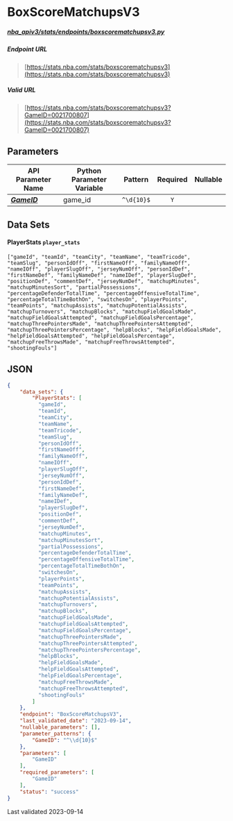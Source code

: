 # BoxScoreMatchupsV3
##### [nba_apiv3/stats/endpoints/boxscorematchupsv3.py](https://github.com/swar/nba_api/blob/master/src/nba_api/stats/endpoints/boxscorematchupsv3.py)

##### Endpoint URL
>[https://stats.nba.com/stats/boxscorematchupsv3](https://stats.nba.com/stats/boxscorematchupsv3)

##### Valid URL
>[https://stats.nba.com/stats/boxscorematchupsv3?GameID=0021700807](https://stats.nba.com/stats/boxscorematchupsv3?GameID=0021700807)

## Parameters
| API Parameter Name                                                                                                  | Python Parameter Variable |  Pattern   | Required | Nullable |
|---------------------------------------------------------------------------------------------------------------------|---------------------------|:----------:|:--------:|:--------:|
| [_**GameID**_](https://github.com/shufinskiy/nba_apiv3/blob/master/docs/nba_api/stats/library/parameters.md#GameID) | game_id                   | `^\d{10}$` |   `Y`    |          | 

## Data Sets
#### PlayerStats `player_stats`
```text
["gameId", "teamId", "teamCity", "teamName", "teamTricode", "teamSlug", "personIdOff", "firstNameOff", "familyNameOff", "nameIOff", "playerSlugOff", "jerseyNumOff", "personIdDef", "firstNameDef", "familyNameDef", "nameIDef", "playerSlugDef", "positionDef", "commentDef", "jerseyNumDef", "matchupMinutes", "matchupMinutesSort", "partialPossessions", "percentageDefenderTotalTime", "percentageOffensiveTotalTime", "percentageTotalTimeBothOn", "switchesOn", "playerPoints", "teamPoints", "matchupAssists", "matchupPotentialAssists", "matchupTurnovers", "matchupBlocks", "matchupFieldGoalsMade", "matchupFieldGoalsAttempted", "matchupFieldGoalsPercentage", "matchupThreePointersMade", "matchupThreePointersAttempted", "matchupThreePointersPercentage", "helpBlocks", "helpFieldGoalsMade", "helpFieldGoalsAttempted", "helpFieldGoalsPercentage", "matchupFreeThrowsMade", "matchupFreeThrowsAttempted", "shootingFouls"]
```


## JSON
```json
{
    "data_sets": {
        "PlayerStats": [
          "gameId", 
          "teamId",
          "teamCity",
          "teamName",
          "teamTricode",
          "teamSlug",
          "personIdOff",
          "firstNameOff",
          "familyNameOff",
          "nameIOff",
          "playerSlugOff",
          "jerseyNumOff",
          "personIdDef",
          "firstNameDef",
          "familyNameDef",
          "nameIDef",
          "playerSlugDef",
          "positionDef",
          "commentDef",
          "jerseyNumDef",
          "matchupMinutes",
          "matchupMinutesSort",
          "partialPossessions",
          "percentageDefenderTotalTime",
          "percentageOffensiveTotalTime",
          "percentageTotalTimeBothOn",
          "switchesOn",
          "playerPoints",
          "teamPoints",
          "matchupAssists",
          "matchupPotentialAssists",
          "matchupTurnovers",
          "matchupBlocks",
          "matchupFieldGoalsMade",
          "matchupFieldGoalsAttempted",
          "matchupFieldGoalsPercentage",
          "matchupThreePointersMade",
          "matchupThreePointersAttempted",
          "matchupThreePointersPercentage",
          "helpBlocks",
          "helpFieldGoalsMade",
          "helpFieldGoalsAttempted",
          "helpFieldGoalsPercentage",
          "matchupFreeThrowsMade",
          "matchupFreeThrowsAttempted",
          "shootingFouls"
        ]
    },
    "endpoint": "BoxScoreMatchupsV3",
    "last_validated_date": "2023-09-14",
    "nullable_parameters": [],
    "parameter_patterns": {
        "GameID": "^\\d{10}$"
    },
    "parameters": [
        "GameID"
    ],
    "required_parameters": [
        "GameID"
    ],
    "status": "success"
}
```

Last validated 2023-09-14
